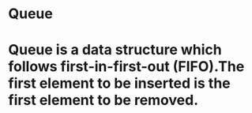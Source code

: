 # Queue
# Queue is a data structure which follows first-in-first-out (FIFO).The first element to be inserted is the first element to be removed.
